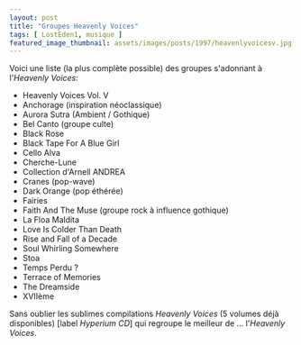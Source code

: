 ```yaml
---
layout: post
title: "Groupes Heavenly Voices"
tags: [ LostEden1, musique ]
featured_image_thumbnail: assets/images/posts/1997/heavenlyvoicesv.jpg
---
```


Voici une liste (la plus complète possible) des groupes s'adonnant à l'*Heavenly Voices*:

- Heavenly Voices Vol. V
- Anchorage (inspiration néoclassique)
- Aurora Sutra (Ambient / Gothique)
- Bel Canto (groupe culte)
- Black Rose
- Black Tape For A Blue Girl
- Cello Alva 
- Cherche-Lune
- Collection d'Arnell ANDREA
- Cranes (pop-wave)
- Dark Orange (pop éthérée)
- Fairies
- Faith And The Muse (groupe rock à influence gothique)
- La Floa Maldita
- Love Is Colder Than Death
- Rise and Fall of a Decade
- Soul Whirling Somewhere
- Stoa
- Temps Perdu ?
- Terrace of Memories 
- The Dreamside
- XVIIème

Sans oublier les sublimes compilations *Heavenly Voices* (5 volumes déjà disponibles) [label *Hyperium CD*] qui regroupe le meilleur de ... l'*Heavenly Voices*.